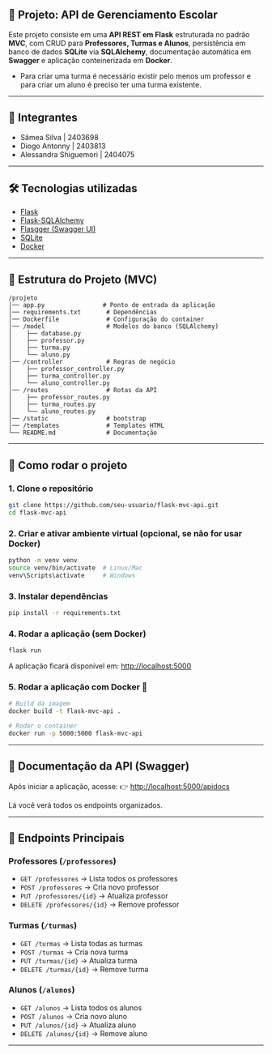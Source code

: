 
## 🎯 Projeto: API de Gerenciamento Escolar

Este projeto consiste em uma **API REST em Flask** estruturada no padrão **MVC**, com CRUD para **Professores, Turmas e Alunos**, persistência em banco de dados **SQLite** via **SQLAlchemy**, documentação automática em **Swagger** e aplicação conteinerizada em **Docker**.

- Para criar uma turma é necessário existir pelo menos um professor e para criar um aluno é preciso ter uma turma existente.

---

## ​🌸 Integrantes

- Sâmea Silva | 2403698
- Diogo Antonny | 2403813
- Alessandra Shiguemori​ | 2404075

---

## 🛠️ Tecnologias utilizadas

* [Flask](https://flask.palletsprojects.com/)
* [Flask-SQLAlchemy](https://flask-sqlalchemy.palletsprojects.com/)
* [Flasgger (Swagger UI)](https://github.com/flasgger/flasgger)
* [SQLite](https://www.sqlite.org/)
* [Docker](https://www.docker.com/)

---

## 📂 Estrutura do Projeto (MVC)

```
/projeto
│── app.py                # Ponto de entrada da aplicação
│── requirements.txt       # Dependências
│── Dockerfile             # Configuração do container
│── /model                 # Modelos do banco (SQLAlchemy)
│    ├── database.py
│    ├── professor.py
│    ├── turma.py
│    └── aluno.py
│── /controller            # Regras de negócio
│    ├── professor_controller.py
│    ├── turma_controller.py
│    └── aluno_controller.py
│── /routes                # Rotas da API
│    ├── professor_routes.py
│    ├── turma_routes.py
│    └── aluno_routes.py
│── /static                # bootstrap
│── /templates             # Templates HTML
└── README.md              # Documentação
```

---

## 🚀 Como rodar o projeto

### 1. Clone o repositório

```bash
git clone https://github.com/seu-usuario/flask-mvc-api.git
cd flask-mvc-api
```

### 2. Criar e ativar ambiente virtual (opcional, se não for usar Docker)

```bash
python -m venv venv
source venv/bin/activate  # Linux/Mac
venv\Scripts\activate     # Windows
```

### 3. Instalar dependências

```bash
pip install -r requirements.txt
```

### 4. Rodar a aplicação (sem Docker)

```bash
flask run
```

A aplicação ficará disponível em: [http://localhost:5000](http://localhost:5000)

### 5. Rodar a aplicação com Docker 🐳

```bash
# Build da imagem
docker build -t flask-mvc-api .

# Rodar o container
docker run -p 5000:5000 flask-mvc-api
```

---

## 📖 Documentação da API (Swagger)

Após iniciar a aplicação, acesse:
👉 [http://localhost:5000/apidocs](http://localhost:5000/apidocs)

Lá você verá todos os endpoints organizados.

---

## 📌 Endpoints Principais

### Professores (`/professores`)

* `GET /professores` → Lista todos os professores
* `POST /professores` → Cria novo professor
* `PUT /professores/{id}` → Atualiza professor
* `DELETE /professores/{id}` → Remove professor

### Turmas (`/turmas`)

* `GET /turmas` → Lista todas as turmas
* `POST /turmas` → Cria nova turma
* `PUT /turmas/{id}` → Atualiza turma
* `DELETE /turmas/{id}` → Remove turma

### Alunos (`/alunos`)

* `GET /alunos` → Lista todos os alunos
* `POST /alunos` → Cria novo aluno
* `PUT /alunos/{id}` → Atualiza aluno
* `DELETE /alunos/{id}` → Remove aluno

---
